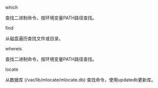 which

查找二进制命令，按环境变量PATH路径查找。

find

从磁盘遍历查找文件或目录。

whereis

查找二进制命令，按环境变量PATH路径查找。

locate

从数据库 (/var/lib/mlocate/mlocate.db) 查找命令，使用updatedb更新库。

